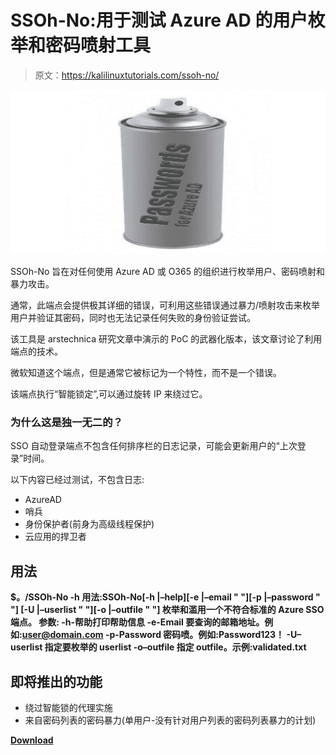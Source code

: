 # SSOh-No:用于测试 Azure AD 的用户枚举和密码喷射工具

> 原文：<https://kalilinuxtutorials.com/ssoh-no/>

[![](img/3909f347214cd79232a5a3f69fa280c0.png)](https://blogger.googleusercontent.com/img/b/R29vZ2xl/AVvXsEhsFVQjA_hlnWO3GJ1qXQY8Dt4nMiP-hDyhesJdtbbRTrFmYj8pnduBx-E0wkmYFzR8elloAAmycebIE94ei_oCzxkjbEGLCO3MwWxetaih2YHYyuKzObckt_dh3QIB1DRfV5YVsKJ_Z6K77CoCUPTvTFoGpxd5N8ppah2YpVDgeGoB3P6FkvIWSDjR/s728/passwordspray.png)

SSOh-No 旨在对任何使用 Azure AD 或 O365 的组织进行枚举用户、密码喷射和暴力攻击。

通常，此端点会提供极其详细的错误，可利用这些错误通过暴力/喷射攻击来枚举用户并验证其密码，同时也无法记录任何失败的身份验证尝试。

该工具是 arstechnica 研究文章中演示的 PoC 的武器化版本，该文章讨论了利用端点的技术。

微软知道这个端点，但是通常它被标记为一个特性，而不是一个错误。

该端点执行“智能锁定”,可以通过旋转 IP 来绕过它。

### 为什么这是独一无二的？

SSO 自动登录端点不包含任何排序栏的日志记录，可能会更新用户的“上次登录”时间。

以下内容已经过测试，不包含日志:

*   AzureAD
*   哨兵
*   身份保护者(前身为高级线程保护)
*   云应用的捍卫者

## 用法

**$。/SSOh-No -h
用法:SSOh-No[-h |–help][-e |–email " "][-p |–password " "]
[-U |–userlist " "][-o |–outfile " "]
枚举和滥用一个不符合标准的 Azure SSO 端点。
参数:
-h-帮助打印帮助信息
-e-Email 要查询的邮箱地址。例如:user@domain.com
-p-Password 密码喷。例如:Password123！
-U–userlist 指定要枚举的 userlist
-o–outfile 指定 outfile。示例:validated.txt**

## 即将推出的功能

*   绕过智能锁的代理实施
*   来自密码列表的密码暴力(单用户-没有针对用户列表的密码列表暴力的计划)

[**Download**](https://github.com/optionalCTF/SSOh-No)